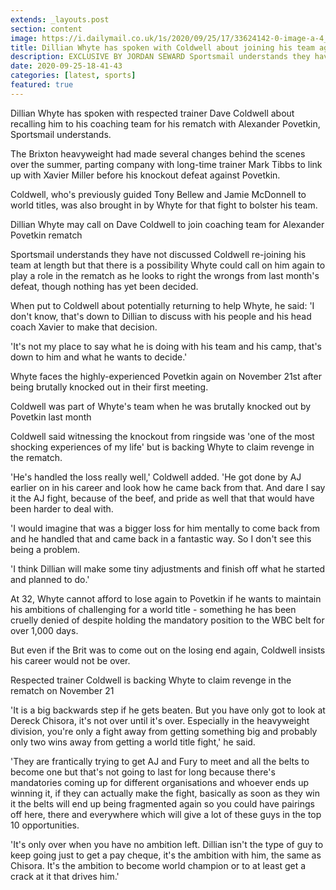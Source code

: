 ```yaml
---
extends: _layouts.post
section: content
image: https://i.dailymail.co.uk/1s/2020/09/25/17/33624142-0-image-a-4_1601050886681.jpg 
title: Dillian Whyte has spoken with Coldwell about joining his team again for Alexander Povetkin rematch 
description: EXCLUSIVE BY JORDAN SEWARD Sportsmail understands they have not discussed Coldwell re-joining his team  at length but that there is a possibility  Whyte could call on him again. 
date: 2020-09-25-18-41-43 
categories: [latest, sports] 
featured: true 
--- 
```

Dillian Whyte has spoken with respected trainer Dave Coldwell about recalling him to his coaching team for his rematch with Alexander Povetkin, Sportsmail understands. 

The Brixton heavyweight had made several changes behind the scenes over the summer, parting company with long-time trainer Mark Tibbs to link up with Xavier Miller before his knockout defeat against Povetkin.

Coldwell, who's previously guided Tony Bellew and Jamie McDonnell to world titles, was also brought in by Whyte for that fight to bolster his team.

Dillian Whyte may call on Dave Coldwell to join coaching team for Alexander Povetkin rematch

Sportsmail understands they have not discussed Coldwell re-joining his team at length but that there is a possibility Whyte could call on him again to play a role in the rematch as he looks to right the wrongs from last month's defeat, though nothing has yet been decided.

When put to Coldwell about potentially returning to help Whyte, he said: 'I don't know, that's down to Dillian to discuss with his people and his head coach Xavier to make that decision. 

'It's not my place to say what he is doing with his team and his camp, that's down to him and what he wants to decide.'

Whyte faces the highly-experienced Povetkin again on November 21st after being brutally knocked out in their first meeting.

Coldwell was part of Whyte's team when he was brutally knocked out by Povetkin last month

Coldwell said witnessing the knockout from ringside was 'one of the most shocking experiences of my life' but is backing Whyte to claim revenge in the rematch.

'He's handled the loss really well,' Coldwell added. 'He got done by AJ earlier on in his career and look how he came back from that. And dare I say it the AJ fight, because of the beef, and pride as well that that would have been harder to deal with.

'I would imagine that was a bigger loss for him mentally to come back from and he handled that and came back in a fantastic way. So I don't see this being a problem.

'I think Dillian will make some tiny adjustments and finish off what he started and planned to do.'

At 32, Whyte cannot afford to lose again to Povetkin if he wants to maintain his ambitions of challenging for a world title - something he has been cruelly denied of despite holding the mandatory position to the WBC belt for over 1,000 days.

But even if the Brit was to come out on the losing end again, Coldwell insists his career would not be over.

Respected trainer Coldwell is backing Whyte to claim revenge in the rematch on November 21

'It is a big backwards step if he gets beaten. But you have only got to look at Dereck Chisora, it's not over until it's over. Especially in the heavyweight division, you're only a fight away from getting something big and probably only two wins away from getting a world title fight,' he said.

'They are frantically trying to get AJ and Fury to meet and all the belts to become one but that's not going to last for long because there's mandatories coming up for different organisations and whoever ends up winning it, if they can actually make the fight, basically as soon as they win it the belts will end up being fragmented again so you could have pairings off here, there and everywhere which will give a lot of these guys in the top 10 opportunities. 

'It's only over when you have no ambition left. Dillian isn't the type of guy to keep going just to get a pay cheque, it's the ambition with him, the same as Chisora. It's the ambition to become world champion or to at least get a crack at it that drives him.'

